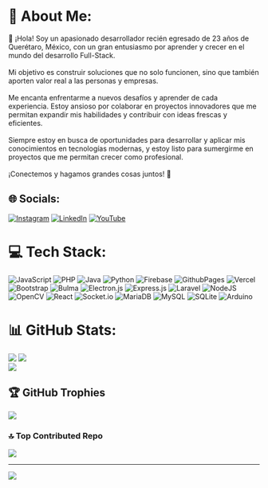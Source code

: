 # 💫 About Me:
👋 ¡Hola! Soy un apasionado desarrollador recién egresado de 23 años de Querétaro, México, con un gran entusiasmo por aprender y crecer en el mundo del desarrollo Full-Stack. <br><br>Mi objetivo es construir soluciones que no solo funcionen, sino que también aporten valor real a las personas y empresas.<br><br>Me encanta enfrentarme a nuevos desafíos y aprender de cada experiencia. Estoy ansioso por colaborar en proyectos innovadores que me permitan expandir mis habilidades y contribuir con ideas frescas y eficientes.<br><br>Siempre estoy en busca de oportunidades para desarrollar y aplicar mis conocimientos en tecnologías modernas, y estoy listo para sumergirme en proyectos que me permitan crecer como profesional.<br><br>¡Conectemos y hagamos grandes cosas juntos! 🚀


## 🌐 Socials:
[![Instagram](https://img.shields.io/badge/Instagram-%23E4405F.svg?logo=Instagram&logoColor=white)](https://instagram.com/angel_audiel_reyes) [![LinkedIn](https://img.shields.io/badge/LinkedIn-%230077B5.svg?logo=linkedin&logoColor=white)](https://linkedin.com/in/angel-audiel-reyes-pedrizco-b97845324) [![YouTube](https://img.shields.io/badge/YouTube-%23FF0000.svg?logo=YouTube&logoColor=white)](https://youtube.com/@AngelReyes-hc7vi) 

# 💻 Tech Stack:
![JavaScript](https://img.shields.io/badge/javascript-%23323330.svg?style=for-the-badge&logo=javascript&logoColor=%23F7DF1E) ![PHP](https://img.shields.io/badge/php-%23777BB4.svg?style=for-the-badge&logo=php&logoColor=white) ![Java](https://img.shields.io/badge/java-%23ED8B00.svg?style=for-the-badge&logo=openjdk&logoColor=white) ![Python](https://img.shields.io/badge/python-3670A0?style=for-the-badge&logo=python&logoColor=ffdd54) ![Firebase](https://img.shields.io/badge/firebase-%23039BE5.svg?style=for-the-badge&logo=firebase) ![GithubPages](https://img.shields.io/badge/github%20pages-121013?style=for-the-badge&logo=github&logoColor=white) ![Vercel](https://img.shields.io/badge/vercel-%23000000.svg?style=for-the-badge&logo=vercel&logoColor=white) ![Bootstrap](https://img.shields.io/badge/bootstrap-%238511FA.svg?style=for-the-badge&logo=bootstrap&logoColor=white) ![Bulma](https://img.shields.io/badge/bulma-00D0B1?style=for-the-badge&logo=bulma&logoColor=white) ![Electron.js](https://img.shields.io/badge/Electron-191970?style=for-the-badge&logo=Electron&logoColor=white) ![Express.js](https://img.shields.io/badge/express.js-%23404d59.svg?style=for-the-badge&logo=express&logoColor=%2361DAFB) ![Laravel](https://img.shields.io/badge/laravel-%23FF2D20.svg?style=for-the-badge&logo=laravel&logoColor=white) ![NodeJS](https://img.shields.io/badge/node.js-6DA55F?style=for-the-badge&logo=node.js&logoColor=white) ![OpenCV](https://img.shields.io/badge/opencv-%23white.svg?style=for-the-badge&logo=opencv&logoColor=white) ![React](https://img.shields.io/badge/react-%2320232a.svg?style=for-the-badge&logo=react&logoColor=%2361DAFB) ![Socket.io](https://img.shields.io/badge/Socket.io-black?style=for-the-badge&logo=socket.io&badgeColor=010101) ![MariaDB](https://img.shields.io/badge/MariaDB-003545?style=for-the-badge&logo=mariadb&logoColor=white) ![MySQL](https://img.shields.io/badge/mysql-4479A1.svg?style=for-the-badge&logo=mysql&logoColor=white) ![SQLite](https://img.shields.io/badge/sqlite-%2307405e.svg?style=for-the-badge&logo=sqlite&logoColor=white) ![Arduino](https://img.shields.io/badge/-Arduino-00979D?style=for-the-badge&logo=Arduino&logoColor=white)
# 📊 GitHub Stats:
![](https://github-readme-stats.vercel.app/api?username=ReyesPedrizcoAngelAudiel&theme=github_dark_dimmed&hide_border=true&include_all_commits=false&count_private=false)
![](https://github-readme-streak-stats.herokuapp.com/?user=ReyesPedrizcoAngelAudiel&theme=github_dark_dimmed&hide_border=true)<br/>
![](https://github-readme-stats.vercel.app/api/top-langs/?username=ReyesPedrizcoAngelAudiel&theme=github_dark_dimmed&hide_border=true&include_all_commits=false&count_private=false&layout=compact)

## 🏆 GitHub Trophies
![](https://github-profile-trophy.vercel.app/?username=ReyesPedrizcoAngelAudiel&theme=apprentice&no-frame=false&no-bg=true&margin-w=4)

### 🔝 Top Contributed Repo
![](https://github-contributor-stats.vercel.app/api?username=ReyesPedrizcoAngelAudiel&limit=5&theme=dark&combine_all_yearly_contributions=true)

---
[![](https://visitcount.itsvg.in/api?id=ReyesPedrizcoAngelAudiel&icon=5&color=3)](https://visitcount.itsvg.in)

<!-- Proudly created with GPRM ( https://gprm.itsvg.in ) -->
